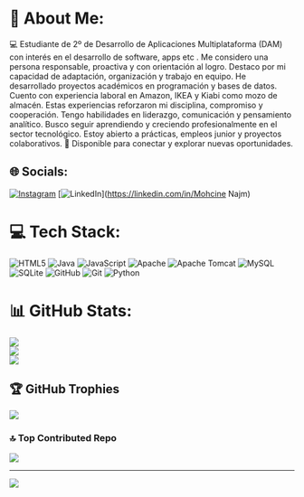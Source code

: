 # 💫 About Me:
💻 Estudiante de 2º de Desarrollo de Aplicaciones Multiplataforma (DAM) con interés en el desarrollo de software, apps  etc .
Me considero una persona responsable, proactiva y con orientación al logro.
Destaco por mi capacidad de adaptación, organización y trabajo en equipo.
He desarrollado proyectos académicos en programación y bases de datos.
Cuento con experiencia laboral en Amazon, IKEA y Kiabi como mozo de almacén.
Estas experiencias reforzaron mi disciplina, compromiso y cooperación.
Tengo habilidades en liderazgo, comunicación y pensamiento analítico.
Busco seguir aprendiendo y creciendo profesionalmente en el sector tecnológico.
Estoy abierto a prácticas, empleos junior y proyectos colaborativos.
📩 Disponible para conectar y explorar nuevas oportunidades.


## 🌐 Socials:
[![Instagram](https://img.shields.io/badge/Instagram-%23E4405F.svg?logo=Instagram&logoColor=white)](https://instagram.com/Cazawitech) [![LinkedIn](https://img.shields.io/badge/LinkedIn-%230077B5.svg?logo=linkedin&logoColor=white)](https://linkedin.com/in/Mohcine Najm) 

# 💻 Tech Stack:
![HTML5](https://img.shields.io/badge/html5-%23E34F26.svg?style=for-the-badge&logo=html5&logoColor=white) ![Java](https://img.shields.io/badge/java-%23ED8B00.svg?style=for-the-badge&logo=openjdk&logoColor=white) ![JavaScript](https://img.shields.io/badge/javascript-%23323330.svg?style=for-the-badge&logo=javascript&logoColor=%23F7DF1E) ![Apache](https://img.shields.io/badge/apache-%23D42029.svg?style=for-the-badge&logo=apache&logoColor=white) ![Apache Tomcat](https://img.shields.io/badge/apache%20tomcat-%23F8DC75.svg?style=for-the-badge&logo=apache-tomcat&logoColor=black) ![MySQL](https://img.shields.io/badge/mysql-4479A1.svg?style=for-the-badge&logo=mysql&logoColor=white) ![SQLite](https://img.shields.io/badge/sqlite-%2307405e.svg?style=for-the-badge&logo=sqlite&logoColor=white) ![GitHub](https://img.shields.io/badge/github-%23121011.svg?style=for-the-badge&logo=github&logoColor=white) ![Git](https://img.shields.io/badge/git-%23F05033.svg?style=for-the-badge&logo=git&logoColor=white) ![Python](https://img.shields.io/badge/python-3670A0?style=for-the-badge&logo=python&logoColor=ffdd54)
# 📊 GitHub Stats:
![](https://github-readme-stats.vercel.app/api?username=mocinnajm&theme=tokyonight&hide_border=false&include_all_commits=false&count_private=false)<br/>
![](https://github-readme-streak-stats.herokuapp.com/?user=mocinnajm&theme=tokyonight&hide_border=false)<br/>
![](https://github-readme-stats.vercel.app/api/top-langs/?username=mocinnajm&theme=tokyonight&hide_border=false&include_all_commits=false&count_private=false&layout=compact)

## 🏆 GitHub Trophies
![](https://github-profile-trophy.vercel.app/?username=mocinnajm&theme=flag-india&no-frame=false&no-bg=true&margin-w=4)

### 🔝 Top Contributed Repo
![](https://github-contributor-stats.vercel.app/api?username=mocinnajm&limit=5&theme=tokyonight&combine_all_yearly_contributions=true)

---
[![](https://visitcount.itsvg.in/api?id=mocinnajm&icon=0&color=0)](https://visitcount.itsvg.in)

<!-- Proudly created with GPRM ( https://gprm.itsvg.in ) -->
